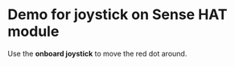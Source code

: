 # Demo for **joystick** on Sense HAT module  
Use the **onboard joystick** to move the red dot around.
